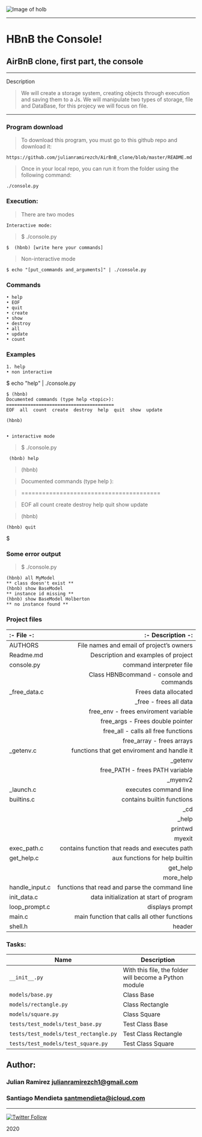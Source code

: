  ![Image of holb](https://camo.githubusercontent.com/8d76bb2b9f2eeeb22ba9236805e758b58eb7fdc4/68747470733a2f2f696d6775722e636f6d2f4f696c457358562e706e67)

---
# HBnB the Console!

## AirBnB clone, first part, the console

---

Description

>We will create a storage system, creating objects through execution and saving them to a Js. We will manipulate two types of storage, file and DataBase, for this projecy we will focus on file.
---
### Program download
>To download this program, you must go to this github repo and download it:

    https://github.com/julianramirezch/AirBnB_clone/blob/master/README.md

>Once in your local repo, you can run it from the folder using the following command:

    ./console.py

### Execution:
>There are two modes
    
    Interactive mode:
>$ ./console.py

    $  (hbnb) [write here your commands]

>Non-interactive mode

    $ echo "[put_commands and_arguments]" | ./console.py

### Commands

    • help
    • EOF
    • quit
    • create
    • show
    • destroy
    • all
    • update
    • count
### Examples
    1. help
    • non interactive

$ echo "help" | ./console.py

    $ (hbnb) 
    Documented commands (type help <topic>):
    ========================================
    EOF  all  count  create  destroy  help  quit  show  update

    (hbnb)


    • interactive mode

>$ ./console.py

     (hbnb) help

>(hbnb)

>Documented commands (type help <topic>):
 
>========================================
 
>EOF  all  count  create  destroy  help  quit  show  update

>(hbnb)

    (hbnb) quit

$
### Some error output

>$ ./console.py

    (hbnb) all MyModel
    ** class doesn't exist **
    (hbnb) show BaseModel
    ** instance id missing **
    (hbnb) show BaseModel Holberton
    ** no instance found **

### Project files

|:- File      -:|:- Description -: |
|:------------ | ----------: |
| AUTHORS     | File names and email of project’s owners|
Readme.md |Description and examples of project|
|console.py | command interpreter file 
|| Class HBNBcommand - console and commands |
| _free_data.c  |Frees data allocated |
|| _free - frees all data|
|| free_env - frees enviroment variable |
|| free_args - Frees double pointer |
|| free_all - calls all free functions |
|| free_array - frees arrays |
| _getenv.c | functions that get enviroment and handle it |
| | _getenv |
|| free_PATH - frees PATH variable |
|| _myenv2 | prints env variable |
| _launch.c | executes command line |
| builtins.c | contains builtin functions |
|| _cd |
|| _help |
|| printwd |
|| myexit |
| exec_path.c | contains function that reads and executes path|
| get_help.c | aux functions for help builtin|
|| get_help |
|| more_help |
| handle_input.c | functions that read and parse the command line|
|init_data.c | data initialization at start of program |
| loop_prompt.c | displays prompt |
| main.c | main function that calls all other functions |
| shell.h | header |



### Tasks:

| Name | Description                    |
| ------------- | ------------------------------ |
| `__init__.py`      |  With this file, the folder will become a Python module   |
| `models/base.py`      |    Class Base |
| `models/rectangle.py`   | Class Rectangle   |
| `models/square.py`      | Class Square|
| `tests/test_models/test_base.py`      | Test Class Base |
| `tests/test_models/test_rectangle.py`      |  Test Class Rectangle   |
| `tests/test_models/test_square.py`      |  Test Class Square   |

## Author: 
### Julian Ramirez <julianramirezch1@gmail.com>
### Santiago Mendieta <santmendieta@icloud.com>
----
[![Twitter Follow](https://img.shields.io/twitter/follow/JulianR_30.svg?style=social&label=Follow)](https://twitter.com/JulianR_30)

2020
